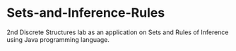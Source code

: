 # Sets-and-Inference-Rules
2nd Discrete Structures lab as an application on Sets and Rules of Inference using Java programming language.
